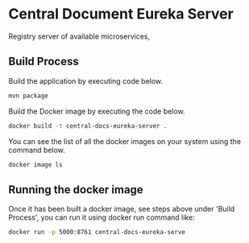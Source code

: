 # Central Document Eureka Server
Registry server of available microservices,


## Build Process
Build the application by executing code below.

```bash
mvn package
```

Build the Docker image by executing the code below.

```bash
docker build -t central-docs-eureka-server .
```

You can see the list of all the docker images on your system using the command below.

```bash
docker image ls
```

## Running the docker image
Once it has been built a docker image, see steps above under 'Build Process', you can run it using docker run command like:

```bash
docker run -p 5000:8761 central-docs-eureka-serve
```
